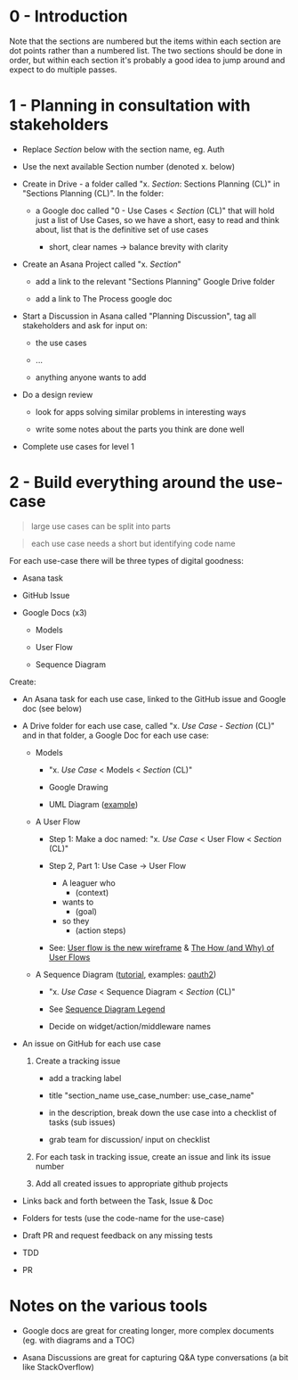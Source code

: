 # 0 - Introduction

Note that the sections are numbered but the items within each section are dot points rather than a numbered list. The two sections should be done in order, but within each section it's probably a good idea to jump around and expect to do multiple passes.

# 1 - Planning in consultation with stakeholders

- Replace _Section_ below with the section name, eg. Auth

- Use the next available Section number (denoted x. below)

- Create in Drive - a folder called "x. _Section_: Sections Planning (CL)" in "Sections Planning (CL)". In the folder:

  - a Google doc called "0 - Use Cases < _Section_ (CL)" that will hold just a list of Use Cases, so we have a short, easy to read and think about, list that is the definitive set of use cases

    - short, clear names → balance brevity with clarity

- Create an Asana Project called "x. _Section_"

  - add a link to the relevant "Sections Planning" Google Drive folder

  - add a link to The Process google doc

- Start a Discussion in Asana called "Planning Discussion", tag all stakeholders and ask for input on:

  - the use cases

  - ...

  - anything anyone wants to add

- Do a design review

  - look for apps solving similar problems in interesting ways

  - write some notes about the parts you think are done well

- Complete use cases for level 1

# 2 - Build everything around the use-case

> large use cases can be split into parts

> each use case needs a short but identifying code name

For each use-case there will be three types of digital goodness:

- Asana task

- GitHub Issue

- Google Docs (x3)

  - Models

  - User Flow

  - Sequence Diagram

Create:

- An Asana task for each use case, linked to the GitHub issue and Google doc (see below)

- A Drive folder for each use case, called "x. _Use Case_ - _Section_ (CL)" and in that folder, a Google Doc for each use case:

  - Models

    - "x. _Use Case_ < Models < _Section_ (CL)"

    - Google Drawing

    - UML Diagram ([example](https://docs.google.com/drawings/d/1-X-aZdVrsuFItxlwkJqusOINdk0kYb9dl3fgLTQVz94/template/preview?usp=drive_web))

  - A User Flow

    - Step 1: Make a doc named: "x. _Use Case_ < User Flow < _Section_ (CL)"

    - Step 2, Part 1: Use Case → User Flow

      - A leaguer who
        - (context)
      - wants to
        - (goal)
      - so they
        - (action steps)

    - See: [User flow is the new wireframe](https://uxdesign.cc/when-to-use-user-flows-guide-8b26ca9aa36a) & [The How (and Why) of User Flows](https://uxdesign.cc/the-how-and-why-of-user-flows-85df776a1e2)

  - A Sequence Diagram ([tutorial](https://creately.com/blog/diagrams/sequence-diagram-tutorial/), examples: [oauth2](https://developers.google.com/identity/protocols/oauth2?csw=1))

    - "x. _Use Case_ < Sequence Diagram < _Section_ (CL)"

    - See [Sequence Diagram Legend](https://docs.google.com/drawings/d/1KHo0M8I2elC-vrY2kQYZ38CgU4O2P9hkD4BFeoDcxSY/edit)

    - Decide on widget/action/middleware names

- An issue on GitHub for each use case

  1.  Create a tracking issue

      - add a tracking label

      - title "section_name use_case_number: use_case_name"

      - in the description, break down the use case into a checklist of tasks (sub issues)

      - grab team for discussion/ input on checklist

  2.  For each task in tracking issue, create an issue and link its issue number

  3.  Add all created issues to appropriate github projects

- Links back and forth between the Task, Issue & Doc

- Folders for tests (use the code-name for the use-case)

- Draft PR and request feedback on any missing tests

- TDD

- PR

# Notes on the various tools

- Google docs are great for creating longer, more complex documents (eg. with diagrams and a TOC)

- Asana Discussions are great for capturing Q&A type conversations (a bit like StackOverflow)
